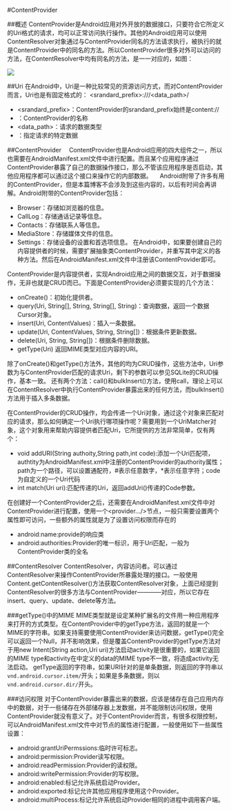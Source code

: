 #ContentProvider

##概述
ContentProvider是Android应用对外开放的数据接口，只要符合它所定义的Uri格式的请求，均可以正常访问执行操作。其他的Android应用可以使用ContentResolver对象通过与ContentProvider同名的方法请求执行，被执行的就是ContentProvider中的同名的方法。所以ContentProvider很多对外可以访问的方法，在ContentResolver中均有同名的方法，是一一对应的，如图：

![](https://github.com/zt1991616/blog/raw/master/Image/14062501.png)

##Uri
在Android中，Uri是一种比较常见的资源访问方式，而对ContentProvider而言，Uri也是有固定格式的：
<srandard_prefix>://<authority>/<data_path>/<id>
- <srandard_prefix>：ContentProvider的srandard_prefix始终是content://
- <authority>：ContentProvider的名称
- <data_path>：请求的数据类型
- <id>：指定请求的特定数据

##ContentProvider
　ContentProvider也是Android应用的四大组件之一，所以也需要在AndroidManifest.xml文件中进行配置。而且某个应用程序通过ContentProvider暴露了自己的数据操作接口，那么不管该应用程序是否启动，其他应用程序都可以通过这个接口来操作它的内部数据。
　Android附带了许多有用的ContentProvider，但是本篇博客不会涉及到这些内容的，以后有时间会再讲解。Android附带的ContentProvider包括：
- Browser：存储如浏览器的信息。
- CallLog：存储通话记录等信息。
- Contacts：存储联系人等信息。
- MediaStore：存储媒体文件的信息。
- Settings：存储设备的设置和首选项信息。
在Android中，如果要创建自己的内容提供者的时候，需要扩展抽象类ContentProvider，并重写其中定义的各种方法。然后在AndroidManifest.xml文件中注册该ContentProvider即可。

ContentProvider是内容提供者，实现Android应用之间的数据交互，对于数据操作，无非也就是CRUD而已。下面是ContentProvider必须要实现的几个方法：
- onCreate()：初始化提供者。
- query(Uri, String[], String, String[], String)：查询数据，返回一个数据Cursor对象。
- insert(Uri, ContentValues)：插入一条数据。
- update(Uri, ContentValues, String, String[])：根据条件更新数据。
- delete(Uri, String, String[])：根据条件删除数据。
- getType(Uri) 返回MIME类型对应内容的URI。

除了onCreate()和getType()方法外，其他的均为CRUD操作，这些方法中，Uri参数为与ContentProvider匹配的请求Uri，剩下的参数可以参见SQLite的CRUD操作，基本一致。
还有两个方法：call()和bulkInsert()方法，使用call，理论上可以在ContentResolver中执行ContentProvider暴露出来的任何方法，而bulkInsert()方法用于插入多条数据。

在ContentProvider的CRUD操作，均会传递一个Uri对象，通过这个对象来匹配对应的请求，那么如何确定一个Uri执行哪项操作呢？需要用到一个UriMatcher对象，这个对象用来帮助内容提供者匹配Uri，它所提供的方法非常简单，仅有两个：
- void addURI(String authoity,String path,int code):添加一个Uri匹配项，authtity为AndroidManifest.xml中注册的ContentProvider的authority属性；path为一个路径，可以设置通配符，#表示任意数字，*表示任意字符；code为自定义的一个Uri代码
- int match(Uri uri):匹配传递的Uri，返回addUri()传递的Code参数。

在创建好一个ContentProvider之后，还需要在AndroidManifest.xml文件中对ContentProvider进行配置，使用一个<provider.../>节点，一般只需要设置两个属性即可访问，一些额外的属性就是为了设置访问权限而存在的
- android:name:provide的响应类
- android:authorities:Provider的唯一标识，用于Uri匹配，一般为ContentProvider类的全名

##ContentResolver
ContentResolver，内容访问者。可以通过ContentResolver来操作ContentProvider所暴露处理的接口。一般使用Content.getContentResolver()方法获取ContentResolver对象，上面已经提到ContentResolver的很多方法与ContentProvider————对应，所以它存在insert、query、update、delete等方法。

###getType()中的MIME
MIME类型就是设定某种扩展名的文件用一种应用程序来打开的方式类型。在ContentProvider中的getType方法，返回的就是一个MIME的字符串。如果支持需要使用ContentProvider来访问数据，getType()完全可以返回一个Null，并不影响效果，但是覆盖ContentProvider的getType方法对于用new Intent(String action,Uri uri)方法启动activity是很重要的，如果它返回的MIME type和activity在<intent filter>中定义的data的MIME type不一致，将造成activity无法启动。
getType返回的字符串，如果URI针对的是单条数据，则返回的字符串以`vnd.android.cursor.item/`开头；如果是多条数据，则以`vnd.android.cursor.dir/`开头。

###访问权限
对于ContentProvider暴露出来的数据，应该是储存在自己应用内存中的数据，对于一些储存在外部储存器上发数据，并不能限制访问权限，使用ContentProvider就没有意义了。对于ContentProvider而言，有很多权限控制，可以AndroidManifest.xml文件中对<provider>节点的属性进行配置，一般使用如下一些属性设置：
- android:grantUriPermssions:临时许可标志。
- android:permission:Provider读写权限。
- android:readPermission:Provider的读权限。
- android:writePermission:Provider的写权限。
- android:enabled:标记允许系统启动Provider。
- android:exported:标记允许其他应用程序使用这个Provider。
- android:multiProcess:标记允许系统启动Provider相同的进程中调用客户端。